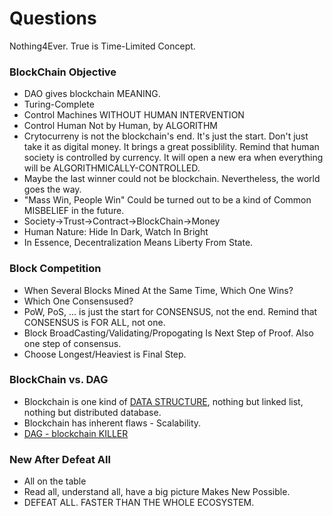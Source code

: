 # Questions
Nothing4Ever. True is Time-Limited Concept.
### BlockChain Objective
  - DAO gives blockchain MEANING.
  - Turing-Complete
  - Control Machines WITHOUT HUMAN INTERVENTION
  - Control Human Not by Human, by ALGORITHM
  - Crytocurreny is not the blockchain's end. It's just the start. Don't just take it as digital money. It brings a great possiblility. Remind that human society is controlled by currency. It will open a new era when everything will be ALGORITHMICALLY-CONTROLLED.
  - Maybe the last winner could not be blockchain. Nevertheless, the world goes the way.
  - "Mass Win, People Win" Could be turned out to be a kind of Common MISBELIEF in the future.
  - Society->Trust->Contract->BlockChain->Money
  - Human Nature: Hide In Dark, Watch In Bright
  - In Essence, Decentralization Means Liberty From State.
### Block Competition
  - When Several Blocks Mined At the Same Time, Which One Wins?
  - Which One Consensused?
  - PoW, PoS, ... is just the start for CONSENSUS, not the end. Remind that CONSENSUS is FOR ALL, not one.
  - Block BroadCasting/Validating/Propogating Is Next Step of Proof. Also one step of consensus.
  - Choose Longest/Heaviest is Final Step.
### BlockChain vs. DAG
  - Blockchain is one kind of [DATA STRUCTURE](https://www.infoworld.com/article/3257105/big-data/7-essential-technologies-for-a-modern-data-architecture.html), nothing but linked list, nothing but distributed database.
  - Blockchain has inherent flaws - Scalability.
  - [DAG - blockchain KILLER](https://www.investinblockchain.com/top-dag-projects/)
### New After Defeat All
  - All on the table
  - Read all, understand all, have a big picture Makes New Possible.
  - DEFEAT ALL. FASTER THAN THE WHOLE ECOSYSTEM.
### 
